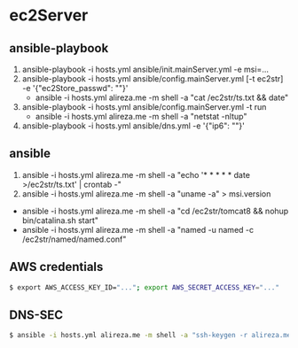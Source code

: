 # ec2Server

## ansible-playbook
1. ansible-playbook -i hosts.yml ansible/init.mainServer.yml -e msi=...
2. ansible-playbook -i hosts.yml ansible/config.mainServer.yml [-t ec2str] -e '{"ec2Store_passwd": ""}'
    + ansible -i hosts.yml alireza.me -m shell -a "cat /ec2str/ts.txt && date"
3. ansible-playbook -i hosts.yml ansible/config.mainServer.yml -t run
    + ansible -i hosts.yml alireza.me -m shell -a "netstat -nltup" 
4. ansible-playbook -i hosts.yml ansible/dns.yml -e '{"ip6": ""}'

## ansible
1. ansible -i hosts.yml alireza.me -m shell -a "echo '* * * * * date >/ec2str/ts.txt' | crontab -"
2. ansible -i hosts.yml alireza.me -m shell -a "uname -a" > msi.version
+ ansible -i hosts.yml alireza.me -m shell -a "cd /ec2str/tomcat8 && nohup bin/catalina.sh start"
+ ansible -i hosts.yml alireza.me -m shell -a "named -u named -c /ec2str/named/named.conf"

## AWS credentials
```bash
$ export AWS_ACCESS_KEY_ID="..."; export AWS_SECRET_ACCESS_KEY="..."
```

## DNS-SEC
```bash
$ ansible -i hosts.yml alireza.me -m shell -a "ssh-keygen -r alireza.me"
```

